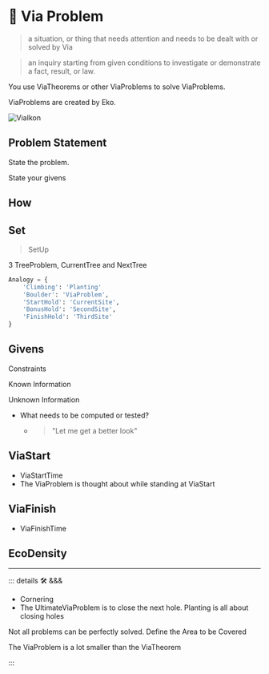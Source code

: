 # 🔻 <via>Via Problem</via>

> a situation, or thing that needs attention and needs to be dealt with or solved by Via

> an inquiry starting from given conditions to investigate or demonstrate a fact, result, or law.

You use ViaTheorems or other ViaProblems to solve ViaProblems.

ViaProblems are created by Eko.

![ViaIkon](/BetaIkon/Via_Ikon.png)

## Problem Statement

State the problem.

State your givens

## How

## Set

> SetUp

3 TreeProblem, CurrentTree and NextTree

```py
Analogy = {
    'Climbing': 'Planting'
    'Boulder': 'ViaProblem',
    'StartHold': 'CurrentSite',
    'BonusHold': 'SecondSite',
    'FinishHold': 'ThirdSite'
}
```

## Givens

Constraints

Known Information

Unknown Information

- What needs to be computed or tested?
    - > "Let me get a better look"

## ViaStart

- ViaStartTime
- The ViaProblem is thought about while standing at ViaStart

## ViaFinish

- ViaFinishTime

## <ekos>EcoDensity</ekos>

---

<!-- =================================================== -->
<!-- =================================================== -->
<!-- =================================================== -->
<!-- =================================================== -->
<!-- =================================================== -->
::: details 🛠 <dev>&&&</dev>

- Cornering
- The UltimateViaProblem is to close the next hole. Planting is all about closing holes

Not all problems can be perfectly solved.
Define the Area to be Covered

The ViaProblem is a lot smaller than the ViaTheorem

:::
